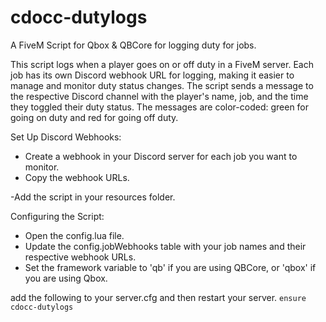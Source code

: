 # cdocc-dutylogs
A FiveM Script for Qbox &amp; QBCore for logging duty for jobs.

This script logs when a player goes on or off duty in a FiveM server. 
Each job has its own Discord webhook URL for logging, making it easier to manage and monitor duty status changes. 
The script sends a message to the respective Discord channel with the player's name, job, and the time they toggled their duty status. 
The messages are color-coded: green for going on duty and red for going off duty.


Set Up Discord Webhooks:

- Create a webhook in your Discord server for each job you want to monitor.
- Copy the webhook URLs.

-Add the script in your resources folder.

Configuring the Script:

- Open the config.lua file.
- Update the config.jobWebhooks table with your job names and their respective webhook URLs.
- Set the framework variable to 'qb' if you are using QBCore, or 'qbox' if you are using Qbox.

add the following to your server.cfg and then restart your server.
`ensure cdocc-dutylogs`
